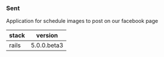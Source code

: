 ### Sent
Application for schedule images to post on our facebook page

stack | version
--- | ---
rails | 5.0.0.beta3
